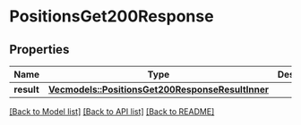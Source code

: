 # PositionsGet200Response

## Properties

Name | Type | Description | Notes
------------ | ------------- | ------------- | -------------
**result** | [**Vec<models::PositionsGet200ResponseResultInner>**](_positions_get_200_response_result_inner.md) |  | 

[[Back to Model list]](../README.md#documentation-for-models) [[Back to API list]](../README.md#documentation-for-api-endpoints) [[Back to README]](../README.md)


